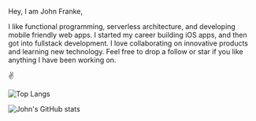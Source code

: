 Hey, I am John Franke,

I like functional programming, serverless architecture, and developing mobile friendly web apps. I started my career building iOS apps, and then got into fullstack development. I love collaborating on innovative products and learning new technology. Feel free to drop a follow or star if you like anything I have been working on.

✌️

![Top Langs](https://github-readme-stats.vercel.app/api/top-langs/?username=jottenlips&hide=Jupyter%20Notebook,html,reason,svelte&layout=compact&langs_count=8&theme=dark&custom_title=Languages%20I%20Use)

![John's GitHub stats](https://github-readme-stats.vercel.app/api?username=jottenlips&count_private=true&theme=dark)
